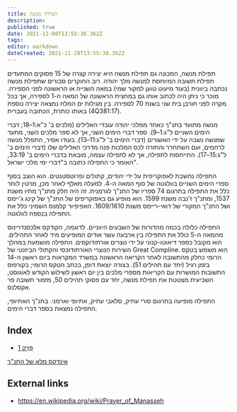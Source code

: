 ```yaml
---
title: תפילת מנשה
description: 
published: true
date: 2021-12-08T13:55:38.362Z
tags: 
editor: markdown
dateCreated: 2021-11-28T13:55:38.362Z
---
```


תפילת מנשה, המכונה גם תפילת מנשה היא יצירה קצרה של 15 פסוקים המתעדים תפילת תשובה המיוחסת למנשה מלך יהודה. רוב החוקרים סבורים שתפילת מנשה נכתבה ביוונית (בעוד מיעוט טוען למקור שמי) במאה השנייה או הראשונה לפני הספירה. מוכר כי ניתן היה לכתוב אותו גם במחצית הראשונה של המאה ה-1 לספירה, אך בכל מקרה לפני חורבן בית שני בשנת 70 לספירה. בין מגילות ים המלח נמצאה יצירה נוספת באותו כותרת, הכתובה בעברית (4Q381:17).

מנשה מתועד בתנ"ך כאחד ממלכי יהודה עובדי האלילים (מלכים ב' כ"א:1–18; דברי הימים השניים ל"ג:1–9). ספר דברי הימים השני, אך לא ספר מלכים השני, מתעד שמנשה נשבה על ידי האשורים (דברי הימים ב' ל"ג:11–13). בעודו אסיר, התפלל מנשה לרחמים, ועם השתחרר והחזרה לכס המלכות פנה מדרכי האלילים שלו (דברי הימים ב' ל"ג:15–17). התייחסות לתפילה, אך לא לתפילה עצמה, מובאת בדברי הימים ב' 33:19, האומר כי התפילה כתובה ב"דברי ימי מלכי ישראל".

התפילה נחשבת לאפוקריפית על ידי יהודים, קתולים ופרוטסטנטים. הוא הוצב בסוף ספרי הימים השניים בוולגטה של ​​סוף המאה ה-4. למעלה מאלף לאחר מכן, מרטין לותר כלל את התפילה בתרגום 74 ספריו של התנ"ך לגרמנית. זה היה חלק מתנ"ך מתיו משנת 1537, ומתנ"ך ז'נבה משנת 1599. הוא מופיע גם באפוקריפים של התנ"ך של קינג ג'יימס ושל התנ"ך המקורי של דואי-ריימס משנת 1609/1610. האפיפיור קלמנס השמיני כלל את התפילה בנספח לוולגטה.

התפילה כלולה בכמה מהדורות של השבעים היווניים. לדוגמה, הקודקס אלכסנדרינוס מהמאה ה-5 כולל את התפילה בין ארבעה עשר אודים המופיעים מיד לאחר התהילים. הוא מקובל כספר דיאוטו-קנוני על ידי נוצרים אורתודוקסים. התפילה מושמעת במהלך השירות הנוצרי האורתודוכסי והקתולי הביזנטי של Great Compline. הוא משמש בטקס הרומי כחלק מהתשובה לאחר הקריאה הראשונה במשרד המקראות ביום ראשון ה-14 בזמן רגיל (יחד עם תהילים 51). בצורה יוצאת דופן, בכתב הטקס הרומי; בקורפוס התשובות המושרות עם הקריאות מספרי מלכים בין יום ראשון לשילוש הקודש לאוגוסט, השביעית מצטטת את תפילת מנשה, יחד עם פסוקי תהילים 50, מזמור תשובה פר אקסלנס.

התפילה מופיעה בתרגום סורי עתיק, סלאבי עתיק, אתיופי וארמני. בתנ"ך האתיופי, התפילה נמצאת בספר דברי הימים. 

## Index

- [פֶּרֶק 1](/he/Bible/Prayer_of_Manesseh/1)



[אינדקס מלא של התנ"ך](/he/index/bible)


## External links

- https://en.wikipedia.org/wiki/Prayer_of_Manasseh